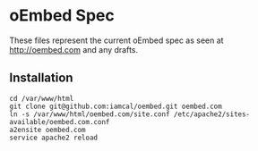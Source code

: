 oEmbed Spec
===========

These files represent the current oEmbed spec as seen at 
<a href="http://oembed.com">http://oembed.com</a> and any drafts.


## Installation

    cd /var/www/html
    git clone git@github.com:iamcal/oembed.git oembed.com
    ln -s /var/www/html/oembed.com/site.conf /etc/apache2/sites-available/oembed.com.conf
    a2ensite oembed.com
    service apache2 reload
